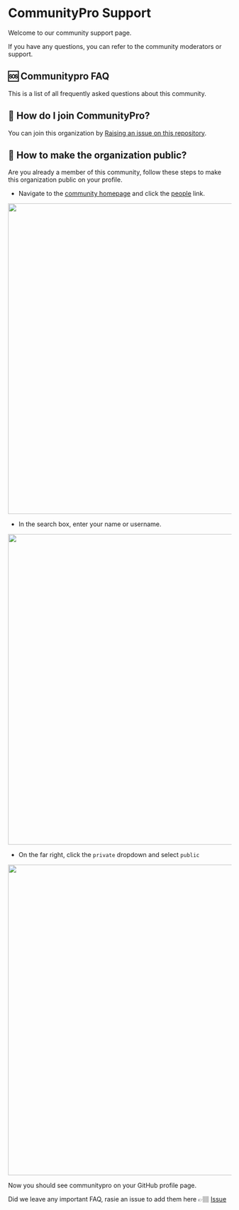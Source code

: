 <!-- <img align="center" src="" width="200px"> -->

<!-- Add badges -->

# CommunityPro Support

Welcome to our community support page.

If you have any questions, you can refer to the community moderators or support.

## 🆘 Communitypro FAQ

This is a list of all frequently asked questions about this community.

## 🚸 How do I join CommunityPro?

You can join this organization by <a href="">Raising an issue on this repository</a>.

## 👀 How to make the organization public?

Are you already a member of this community, follow these steps to make this organization public on your profile.

- Navigate to the <a href="https://github.com/CommunityPro">community homepage</a> and click the <a href="https://github.com/orgs/CommunityPro/people">people</a> link.

<img src="https://user-images.githubusercontent.com/62628408/145676775-9bb32665-3e61-4118-be3c-0bf7e3ea4078.png" width="700px">

- In the search box, enter your name or username.

<img src="https://user-images.githubusercontent.com/62628408/145676778-ed753bb0-47dc-44ab-8a3a-bc8c818834bb.png" width="700px">

- On the far right, click the `private` dropdown and select `public`

<img src="https://user-images.githubusercontent.com/62628408/145676781-c25ec729-2cd9-46c6-822e-223c9be33ff5.png" width="700px">

Now you should see communitypro on your GitHub profile page.

Did we leave any important FAQ, rasie an issue to add them here 👉🏽 <a href="">Issue</a>
